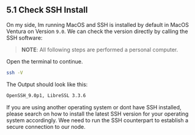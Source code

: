 ## 5.1 Check SSH Install

On my side, Im running MacOS and SSH is installed by default in MacOS Ventura on Version `9.0`. We can check the version directly by calling the SSH software:

> **NOTE**: All following steps are performed a personal computer.

Open the terminal to continue.

```sh
ssh -V
```

The Output should look like this:

```sh
OpenSSH_9.0p1, LibreSSL 3.3.6
```

If you are using another operating system or dont have SSH installed, please search on how to install the latest SSH version for your operating system accordingly. Wee need to run the SSH counterpart to establish a secure connection to our node.
